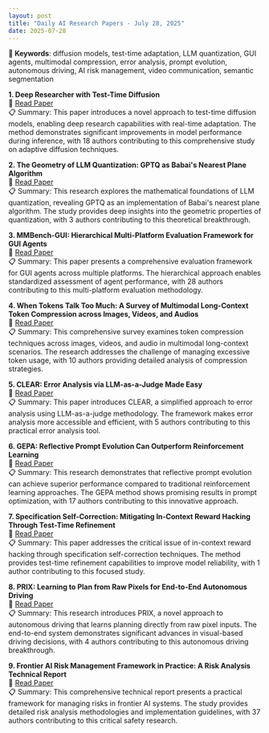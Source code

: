 ```yaml
---
layout: post
title: "Daily AI Research Papers - July 28, 2025"
date: 2025-07-28
---
```


**🔑 Keywords**: diffusion models, test-time adaptation, LLM quantization, GUI agents, multimodal compression, error analysis, prompt evolution, autonomous driving, AI risk management, video communication, semantic segmentation

**1. Deep Researcher with Test-Time Diffusion**  
🔗 [Read Paper](https://huggingface.co/papers/2507.16075)  
📋 Summary: This paper introduces a novel approach to test-time diffusion models, enabling deep research capabilities with real-time adaptation. The method demonstrates significant improvements in model performance during inference, with 18 authors contributing to this comprehensive study on adaptive diffusion techniques.

**2. The Geometry of LLM Quantization: GPTQ as Babai's Nearest Plane Algorithm**  
🔗 [Read Paper](https://huggingface.co/papers/2507.18553)  
📋 Summary: This research explores the mathematical foundations of LLM quantization, revealing GPTQ as an implementation of Babai's nearest plane algorithm. The study provides deep insights into the geometric properties of quantization, with 3 authors contributing to this theoretical breakthrough.

**3. MMBench-GUI: Hierarchical Multi-Platform Evaluation Framework for GUI Agents**  
🔗 [Read Paper](https://huggingface.co/papers/2507.19478)  
📋 Summary: This paper presents a comprehensive evaluation framework for GUI agents across multiple platforms. The hierarchical approach enables standardized assessment of agent performance, with 28 authors contributing to this multi-platform evaluation methodology.

**4. When Tokens Talk Too Much: A Survey of Multimodal Long-Context Token Compression across Images, Videos, and Audios**  
🔗 [Read Paper](https://huggingface.co/papers/2507.20198)  
📋 Summary: This comprehensive survey examines token compression techniques across images, videos, and audio in multimodal long-context scenarios. The research addresses the challenge of managing excessive token usage, with 10 authors providing detailed analysis of compression strategies.

**5. CLEAR: Error Analysis via LLM-as-a-Judge Made Easy**  
🔗 [Read Paper](https://huggingface.co/papers/2507.18392)  
📋 Summary: This paper introduces CLEAR, a simplified approach to error analysis using LLM-as-a-judge methodology. The framework makes error analysis more accessible and efficient, with 5 authors contributing to this practical error analysis tool.

**6. GEPA: Reflective Prompt Evolution Can Outperform Reinforcement Learning**  
🔗 [Read Paper](https://huggingface.co/papers/2507.19457)  
📋 Summary: This research demonstrates that reflective prompt evolution can achieve superior performance compared to traditional reinforcement learning approaches. The GEPA method shows promising results in prompt optimization, with 17 authors contributing to this innovative approach.

**7. Specification Self-Correction: Mitigating In-Context Reward Hacking Through Test-Time Refinement**  
🔗 [Read Paper](https://huggingface.co/papers/2507.18742)  
📋 Summary: This paper addresses the critical issue of in-context reward hacking through specification self-correction techniques. The method provides test-time refinement capabilities to improve model reliability, with 1 author contributing to this focused study.

**8. PRIX: Learning to Plan from Raw Pixels for End-to-End Autonomous Driving**  
🔗 [Read Paper](https://huggingface.co/papers/2507.17596)  
📋 Summary: This research introduces PRIX, a novel approach to autonomous driving that learns planning directly from raw pixel inputs. The end-to-end system demonstrates significant advances in visual-based driving decisions, with 4 authors contributing to this autonomous driving breakthrough.

**9. Frontier AI Risk Management Framework in Practice: A Risk Analysis Technical Report**  
🔗 [Read Paper](https://huggingface.co/papers/2507.16534)  
📋 Summary: This comprehensive technical report presents a practical framework for managing risks in frontier AI systems. The study provides detailed risk analysis methodologies and implementation guidelines, with 37 authors contributing to this critical safety research.

 